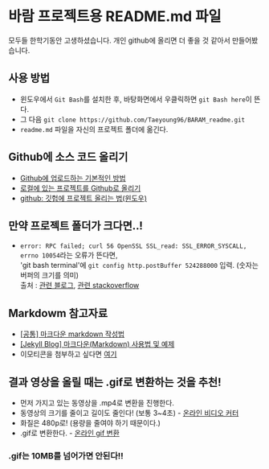 # 바람 프로젝트용 README.md 파일  

모두들 한학기동안 고생하셨습니다. 개인 github에 올리면 더 좋을 것 같아서 만들어봤습니다.  

## 사용 방법
- 윈도우에서 `Git Bash`를 설치한 후, 바탕화면에서 우클릭하면 `git Bash here`이 뜬다.  
- 그 다음 `git clone https://github.com/Taeyoung96/BARAM_readme.git`  
- `readme.md` 파일을 자신의 프로젝트 폴더에 옮긴다.  

## Github에 소스 코드 올리기
- [Github에 업로드하는 기본적인 방법](https://victorydntmd.tistory.com/53)  
- [로컬에 있는 프로젝트를 Github로 올리기](https://blusky10.tistory.com/343)  
- [github: 깃헙에 프로젝트 올리는 법(윈도우)](https://2hyes.tistory.com/91)   

## 만약 프로젝트 폴더가 크다면..!  
- `error: RPC failed; curl 56 OpenSSL SSL_read: SSL_ERROR_SYSCALL, errno 10054`라는 오류가 뜬다면,  
  'git bash terminal'에 `git config http.postBuffer 524288000` 입력. (숫자는 버퍼의 크기를 의미)  
  출처 : [관련 블로그](https://codedragon.tistory.com/7207), [관련 stackoverflow](https://stackoverflow.com/questions/46232906/git-clone-error-rpc-failed-curl-56-openssl-ssl-read-ssl-error-syscall-errno)

## Markdowm 참고자료
- [[공통] 마크다운 markdown 작성법](https://gist.github.com/ihoneymon/652be052a0727ad59601) 
- [[Jekyll Blog] 마크다운(Markdown) 사용법 및 예제](https://theorydb.github.io/envops/2019/05/22/envops-blog-how-to-use-md/)
- 이모티콘을 첨부하고 싶다면 [여기](https://gist.github.com/rxaviers/7360908)

## 결과 영상을 올릴 때는 .gif로 변환하는 것을 추천!  
- 먼저 가지고 있는 동영상을 .mp4로 변환을 진행한다.  
- 동영상의 크기를 줄이고 길이도 줄인다! (보통 3~4초) - [온라인 비디오 커터](https://online-video-cutter.com/ko/)  
- 화질은 480p로! (용량을 줄여야 하기 때문이다.)  
- .gif로 변환한다. - [온라인 gif 변환](https://convertio.co/kr/mp4-gif/)  

### .gif는 10MB를 넘어가면 안된다!!
